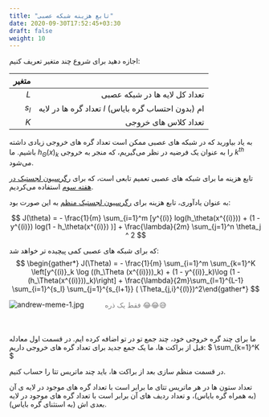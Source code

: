 ```yaml
---
title: "تابع هزینه شبکه عصبی"
date: 2020-09-30T17:52:45+03:30
draft: false
weight: 10
---
```


اجازه دهید برای شروع چند متغیر تعریف کنیم:

| متغیر |  |
| ------:| -----------:|
| $L$ | تعداد کل لایه ها در شبکه عصبی |
| $s_l$ | تعداد گره ها در لایه $l$ ام (بدون احتساب گره بایاس) |
| $K$ | تعداد کلاس های خروجی |

به یاد بیاورید که در شبکه های عصبی ممکن است تعداد گره های خروجی زیادی داشته باشیم.
ما $h_\Theta(x)_k$ را به عنوان یک فرضیه در نظر می‌گیریم، 
که منجر به خروجی $k^{th}$ می‌شود.

تابع هزینه ما برای شبکه های عصبی تعمیم تابعی است، که برای
[رگرسیون لجستیک در هفته سوم](https://mehrdad-dev.github.io/ml-andrew-ng/week3/cost-function/)
استفاده می‌کردیم.

به عنوان یادآوری، تابع هزینه برای
[رگرسیون لجستیک منظم](https://mehrdad-dev.github.io/ml-andrew-ng/week3/regularized-logistic-regression/)
به این صورت بود:

$$
J(\theta) = - \frac{1}{m} \sum_{i=1}^m [y^{(i)} log(h_\theta(x^{(i)})) + (1 - y^{(i)}) log(1 - h_\theta(x^{(i)}) )]  + \frac{\lambda}{2m} \sum_{j=1}^n \theta_j ^ 2
$$

که برای شبکه های عصبی کمی پیچیده تر خواهد شد:
$$
\begin{gather*} J(\Theta) = - \frac{1}{m} \sum_{i=1}^m \sum_{k=1}^K \left[y^{(i)}_k \log ((h_\Theta (x^{(i)}))_k) + (1 - y^{(i)}_k)\log (1 - (h_\Theta(x^{(i)}))_k)\right] + \frac{\lambda}{2m}\sum_{l=1}^{L-1} \sum_{i=1}^{s_l} \sum_{j=1}^{s_{l+1}} ( \Theta_{j,i}^{(l)})^2\end{gather*}
$$

![andrew-meme-1.jpg](../images/andrew-meme-1.jpg?width=25pc)

<p align="center" style="margin-top:-30px; margin-bottom: 50px; color: gray;" >
فقط یک ‌ذره 😂😂😅
<p>

ما برای چند گره خروجی خود، چند <span class="top-dict" data-tipso="nested summation">جمع تو در تو</span> اضافه کرده ایم.
در قسمت اول معادله قبل از براکت ها، ما یک جمع جدید برای تعداد گره های خروجی داریم:
$ \sum_{k=1}^K $

در قسمت <span class="top-dict" data-tipso="regularization">منظم سازی</span> بعد از براکت ها،
باید چند ماتریس تتا را حساب کنیم.

تعداد ستون ها در هر ماتریس تتای ما برابر است با تعداد گره های موجود در لایه ی آن
(به همراه گره بایاس)،
و تعداد ردیف های آن برابر است با تعداد گره های موجود در لایه بعدی اش
(به استثنای گره بایاس).

